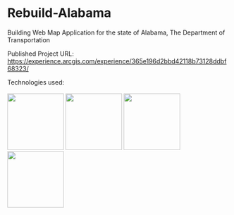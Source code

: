# Rebuild-Alabama

Building Web Map Application for the state of Alabama, The Department of Transportation

Published Project URL:
https://experience.arcgis.com/experience/365e196d2bbd42118b73128ddbf68323/

Technologies used: 
<br><br>
<img height="128" width="128" src="https://upload.wikimedia.org/wikipedia/commons/thumb/d/df/ArcGIS_logo.png/600px-ArcGIS_logo.png" alt="" title="Arcgis">
<img height="128" src="https://www.w3.org/html/logo/downloads/HTML5_Badge_512.png" alt="" title="HTML5">
<img height="128" src= "https://cdn.worldvectorlogo.com/logos/css3.svg" alt="" title="CSS3">
<img height="128" src="https://1000logos.net/wp-content/uploads/2020/09/JavaScript-Logo.png" alt="" title="JavaScipt">
